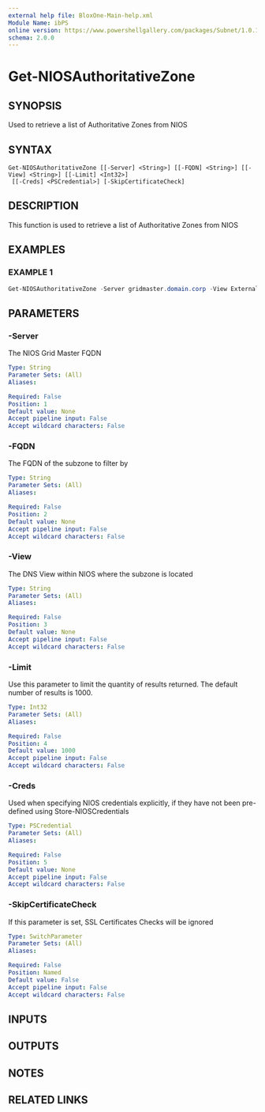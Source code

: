 ```yaml
---
external help file: BloxOne-Main-help.xml
Module Name: ibPS
online version: https://www.powershellgallery.com/packages/Subnet/1.0.14/Content/Public%5CGet-Subnet.ps1
schema: 2.0.0
---
```


# Get-NIOSAuthoritativeZone

## SYNOPSIS
Used to retrieve a list of Authoritative Zones from NIOS

## SYNTAX

```
Get-NIOSAuthoritativeZone [[-Server] <String>] [[-FQDN] <String>] [[-View] <String>] [[-Limit] <Int32>]
 [[-Creds] <PSCredential>] [-SkipCertificateCheck]
```

## DESCRIPTION
This function is used to retrieve a list of Authoritative Zones from NIOS

## EXAMPLES

### EXAMPLE 1
```powershell
Get-NIOSAuthoritativeZone -Server gridmaster.domain.corp -View External -FQDN my-dns.zone
```

## PARAMETERS

### -Server
The NIOS Grid Master FQDN

```yaml
Type: String
Parameter Sets: (All)
Aliases:

Required: False
Position: 1
Default value: None
Accept pipeline input: False
Accept wildcard characters: False
```

### -FQDN
The FQDN of the subzone to filter by

```yaml
Type: String
Parameter Sets: (All)
Aliases:

Required: False
Position: 2
Default value: None
Accept pipeline input: False
Accept wildcard characters: False
```

### -View
The DNS View within NIOS where the subzone is located

```yaml
Type: String
Parameter Sets: (All)
Aliases:

Required: False
Position: 3
Default value: None
Accept pipeline input: False
Accept wildcard characters: False
```

### -Limit
Use this parameter to limit the quantity of results returned.
The default number of results is 1000.

```yaml
Type: Int32
Parameter Sets: (All)
Aliases:

Required: False
Position: 4
Default value: 1000
Accept pipeline input: False
Accept wildcard characters: False
```

### -Creds
Used when specifying NIOS credentials explicitly, if they have not been pre-defined using Store-NIOSCredentials

```yaml
Type: PSCredential
Parameter Sets: (All)
Aliases:

Required: False
Position: 5
Default value: None
Accept pipeline input: False
Accept wildcard characters: False
```

### -SkipCertificateCheck
If this parameter is set, SSL Certificates Checks will be ignored

```yaml
Type: SwitchParameter
Parameter Sets: (All)
Aliases:

Required: False
Position: Named
Default value: False
Accept pipeline input: False
Accept wildcard characters: False
```

## INPUTS

## OUTPUTS

## NOTES

## RELATED LINKS
